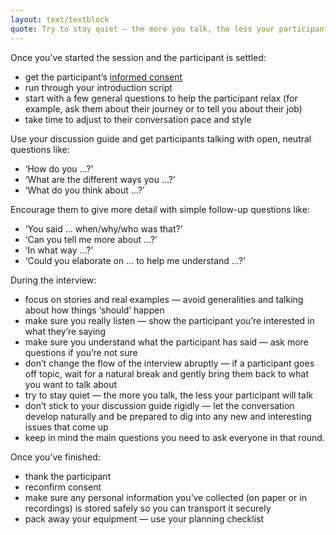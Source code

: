 ```yaml
---
layout: text/textblock
quote: Try to stay quiet — the more you talk, the less your participant will talk.
---
```

Once you’ve started the session and the participant is settled:
- get the participant’s [informed consent](#)
- run through your introduction script
- start with a few general questions to help the participant relax (for example, ask them about their journey or to tell you about their job)
- take time to adjust to their conversation pace and style

Use your discussion guide and get participants talking with open, neutral questions like:
- ‘How do you …?’
- ‘What are the different ways you …?’
- ‘What do you think about …?’

Encourage them to give more detail with simple follow-up questions like:
- ‘You said … when/why/who was that?’
- ‘Can you tell me more about …?’
- ‘In what way …?’
- ‘Could you elaborate on … to help me understand …?’

During the interview:
- focus on stories and real examples — avoid generalities and talking about how things ‘should’ happen
- make sure you really listen — show the participant you’re interested in what they’re saying
- make sure you understand what the participant has said — ask more questions if you’re not sure
- don’t change the flow of the interview abruptly — if a participant goes off topic, wait for a natural break and gently bring them back to what you want to talk about
- try to stay quiet — the more you talk, the less your participant will talk
- don’t stick to your discussion guide rigidly —  let the conversation develop naturally and be prepared to dig into any new and interesting issues that come up
- keep in mind the main questions you need to ask everyone in that round.

Once you’ve finished:
- thank the participant
- reconfirm consent
- make sure any personal information you’ve collected (on paper or in recordings) is stored safely so you can transport it securely
- pack away your equipment — use your planning checklist
